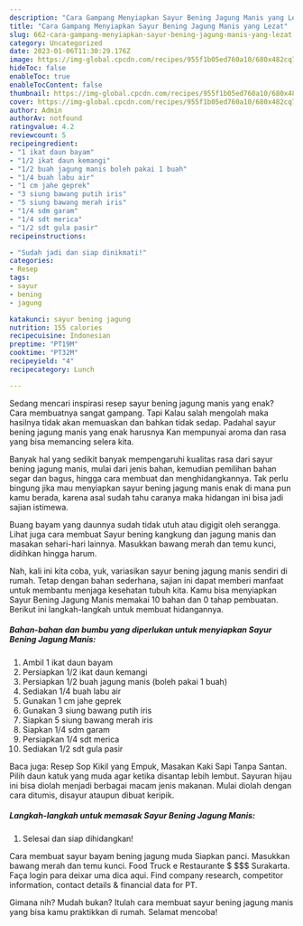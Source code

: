 ```yaml
---
description: "Cara Gampang Menyiapkan Sayur Bening Jagung Manis yang Lezat"
title: "Cara Gampang Menyiapkan Sayur Bening Jagung Manis yang Lezat"
slug: 662-cara-gampang-menyiapkan-sayur-bening-jagung-manis-yang-lezat
category: Uncategorized
date: 2023-01-06T11:30:29.176Z
image: https://img-global.cpcdn.com/recipes/955f1b05ed760a10/680x482cq70/sayur-bening-jagung-manis-foto-resep-utama.jpg
hideToc: false
enableToc: true
enableTocContent: false
thumbnail: https://img-global.cpcdn.com/recipes/955f1b05ed760a10/680x482cq70/sayur-bening-jagung-manis-foto-resep-utama.jpg
cover: https://img-global.cpcdn.com/recipes/955f1b05ed760a10/680x482cq70/sayur-bening-jagung-manis-foto-resep-utama.jpg
author: Admin
authorAv: notfound
ratingvalue: 4.2
reviewcount: 5
recipeingredient:
- "1 ikat daun bayam"
- "1/2 ikat daun kemangi"
- "1/2 buah jagung manis boleh pakai 1 buah"
- "1/4 buah labu air"
- "1 cm jahe geprek"
- "3 siung bawang putih iris"
- "5 siung bawang merah iris"
- "1/4 sdm garam"
- "1/4 sdt merica"
- "1/2 sdt gula pasir"
recipeinstructions:

- "Sudah jadi dan siap dinikmati!"
categories:
- Resep
tags:
- sayur
- bening
- jagung

katakunci: sayur bening jagung 
nutrition: 155 calories
recipecuisine: Indonesian
preptime: "PT19M"
cooktime: "PT32M"
recipeyield: "4"
recipecategory: Lunch

---
```



Sedang mencari inspirasi resep sayur bening jagung manis yang enak? Cara membuatnya sangat gampang. Tapi Kalau salah mengolah maka hasilnya tidak akan memuaskan dan bahkan tidak sedap. Padahal sayur bening jagung manis yang enak harusnya Kan mempunyai aroma dan rasa yang bisa memancing selera kita.


Banyak hal yang sedikit banyak mempengaruhi kualitas rasa dari sayur bening jagung manis, mulai dari jenis bahan, kemudian pemilihan bahan segar dan bagus, hingga cara membuat dan menghidangkannya. Tak perlu bingung jika mau menyiapkan sayur bening jagung manis enak di mana pun kamu berada, karena asal sudah tahu caranya maka hidangan ini bisa jadi sajian istimewa.

Buang bayam yang daunnya sudah tidak utuh atau digigit oleh serangga. Lihat juga cara membuat Sayur bening kangkung dan jagung manis dan masakan sehari-hari lainnya. Masukkan bawang merah dan temu kunci, didihkan hingga harum.


Nah, kali ini kita coba, yuk, variasikan sayur bening jagung manis sendiri di rumah. Tetap dengan bahan sederhana, sajian ini dapat memberi manfaat untuk membantu menjaga kesehatan tubuh kita. Kamu bisa menyiapkan Sayur Bening Jagung Manis memakai 10 bahan dan 0 tahap pembuatan. Berikut ini langkah-langkah untuk membuat hidangannya.

<!--inarticleads1-->

##### Bahan-bahan dan bumbu yang diperlukan untuk menyiapkan Sayur Bening Jagung Manis:

1. Ambil 1 ikat daun bayam
1. Persiapkan 1/2 ikat daun kemangi
1. Persiapkan 1/2 buah jagung manis (boleh pakai 1 buah)
1. Sediakan 1/4 buah labu air
1. Gunakan 1 cm jahe geprek
1. Gunakan 3 siung bawang putih iris
1. Siapkan 5 siung bawang merah iris
1. Siapkan 1/4 sdm garam
1. Persiapkan 1/4 sdt merica
1. Sediakan 1/2 sdt gula pasir


Baca juga: Resep Sop Kikil yang Empuk, Masakan Kaki Sapi Tanpa Santan. Pilih daun katuk yang muda agar ketika disantap lebih lembut. Sayuran hijau ini bisa diolah menjadi berbagai macam jenis makanan. Mulai diolah dengan cara ditumis, disayur ataupun dibuat keripik. 

<!--inarticleads2-->

##### Langkah-langkah untuk memasak Sayur Bening Jagung Manis:


1. Selesai dan siap dihidangkan!

Cara membuat sayur bayam bening jagung muda Siapkan panci. Masukkan bawang merah dan temu kunci. Food Truck e Restaurante $ $$$ Surakarta. Faça login para deixar uma dica aqui. Find company research, competitor information, contact details &amp; financial data for PT. 

Gimana nih? Mudah bukan? Itulah cara membuat sayur bening jagung manis yang bisa kamu praktikkan di rumah. Selamat mencoba!
